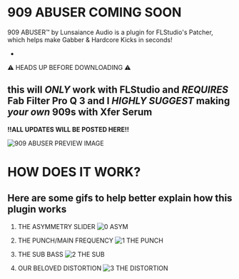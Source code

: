 # 909 ABUSER COMING SOON
909 ABUSER™️ by Lunsaiance Audio is a plugin for FLStudio's Patcher, which helps make Gabber & Hardcore Kicks in seconds!

-
⚠️ HEADS UP BEFORE DOWNLOADING ⚠️

this will *ONLY* work with FLStudio and *REQUIRES* Fab Filter Pro Q 3
and I *HIGHLY SUGGEST* making *your own* 909s with Xfer Serum
-
**!!ALL UPDATES WILL BE POSTED HERE!!**

![909 ABUSER PREVIEW IMAGE](https://github.com/user-attachments/assets/74b92615-a89c-45bb-985f-2d00bccee9d7)


# HOW DOES IT WORK?
Here are some gifs to help better explain how this plugin works
-

1. THE ASYMMETRY SLIDER
![0 ASYM](https://github.com/user-attachments/assets/bd65c003-2219-447c-9b87-282764f75dee)

2. THE PUNCH/MAIN FREQUENCY
![1 THE PUNCH](https://github.com/user-attachments/assets/63bc424c-3fa8-4703-82be-c42875fa98da)

3. THE SUB BASS
![2 THE SUB](https://github.com/user-attachments/assets/fa59b441-caee-45fc-ad29-2992265ecf16)

4. OUR BELOVED DISTORTION
![3 THE DISTORTION](https://github.com/user-attachments/assets/0f0094f1-3aac-4a98-9dd0-14a1fa283ae9)
